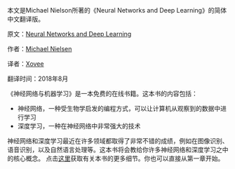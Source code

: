 本文是Michael Nielson所著的《Neural Networks and Deep Learning》的简体中文翻译版。

原文：[Neural Networks and Deep Learning](http://neuralnetworksanddeeplearning.com)

作者：[Michael Nielsen](http://michaelnielsen.org)

译者：[Xovee](https:/www./xovee.cn)

翻译时间：2018年8月

《神经网络与机器学习》是一本免费的在线书籍。这本书的内容包括：
- 神经网络，一种受生物学启发的编程方式，可以让计算机从观察到的数据中进行学习
- 深度学习，一种在神经网络中非常强大的技术

神经网络和深度学习最近在许多领域都取得了非常不错的成绩，例如在图像识别、语音识别，以及自然语言处理等。这本书将会教给你许多神经网络和深度学习之中的核心概念。
点击[这里](https://github.com/Xovee/simplified-chinese-translation-of-neural-networks-and-deep-learning/blob/master/About.md)获取有关本书的更多细节。你也可以直接从第一章开始。
